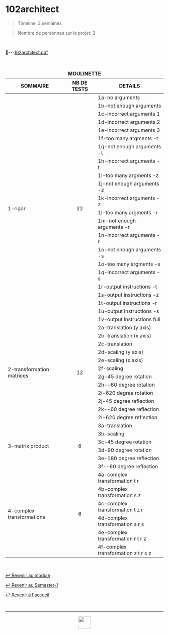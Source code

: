 # 102architect

> Timeline: 3 semaines

> Nombre de personnes sur le projet: 2

<br>

📂---[102architect.pdf](https://github.com/Studio-17/Epitech-Subjects/blob/main/Semester-1/B-MAT-100/102architect/102architect.pdf)


<br>


<table align="center">
    <thead>
        <tr>
            <td colspan="3" align="center"><strong>MOULINETTE</strong></td>
        </tr>
        <tr>
            <th>SOMMAIRE</th>
            <th>NB DE TESTS</th>
            <th>DETAILS</th>
        </tr>
    </thead>
    <tbody>
        <tr>
            <td rowspan="22">1-rigor</td>
            <td rowspan="22" style="text-align: center;">22</td>
            <td>1a-no arguments</td>
        </tr>
    		<tr>
			<td>1b-not enough arguments</td>
		</tr>
		<tr>
			<td>1c-incorrect arguments 1</td>
		</tr>
		<tr>
			<td>1d-incorrect arguments 2</td>
		</tr>
		<tr>
			<td>1e-incorrect arguments 3</td>
		</tr>
		<tr>
			<td>1f-too many argments -t</td>
		</tr>
		<tr>
			<td>1g-not enough arguments -t</td>
		</tr>
		<tr>
			<td>1h-incorrect arguments -t</td>
		</tr>
		<tr>
			<td>1i-too many argments -z</td>
		</tr>
		<tr>
			<td>1j-not enough arguments -z</td>
		</tr>
		<tr>
			<td>1k-incorrect arguments -z</td>
		</tr>
		<tr>
			<td>1l-too many argments -r</td>
		</tr>
		<tr>
			<td>1m-not enough arguments -r</td>
		</tr>
		<tr>
			<td>1n-incorrect arguments -r</td>
		</tr>
		<tr>
			<td>1o-not enough arguments -s</td>
		</tr>
		<tr>
			<td>1o-too many argments -s</td>
		</tr>
		<tr>
			<td>1q-incorrect arguments -s</td>
		</tr>
		<tr>
			<td>1r-output instructions -t</td>
		</tr>
		<tr>
			<td>1s-output instructions -z</td>
		</tr>
		<tr>
			<td>1t-output instructions -r</td>
		</tr>
		<tr>
			<td>1u-output instructions -s</td>
		</tr>
		<tr>
			<td>1v-output instructions full</td>
		</tr>
        <tr>
            <td rowspan="12">2-transformation matrices</td>
            <td rowspan="12" style="text-align: center;">12</td>
            <td>2a-translation (y axis)</td>
        </tr>
    		<tr>
			<td>2b-translation (x axis)</td>
		</tr>
		<tr>
			<td>2c-translation</td>
		</tr>
		<tr>
			<td>2d-scaling (y axis)</td>
		</tr>
		<tr>
			<td>2e-scaling (x axis)</td>
		</tr>
		<tr>
			<td>2f-scaling</td>
		</tr>
		<tr>
			<td>2g-45 degree rotation</td>
		</tr>
		<tr>
			<td>2h--60 degree rotation</td>
		</tr>
		<tr>
			<td>2i-620 degree rotation</td>
		</tr>
		<tr>
			<td>2j-45 degree reflection</td>
		</tr>
		<tr>
			<td>2k--60 degree reflection</td>
		</tr>
		<tr>
			<td>2l-620 degree reflection</td>
		</tr>
        <tr>
            <td rowspan="6">3-matrix product</td>
            <td rowspan="6" style="text-align: center;">6</td>
            <td>3a-translation</td>
        </tr>
    		<tr>
			<td>3b-scaling</td>
		</tr>
		<tr>
			<td>3c-45 degree rotation</td>
		</tr>
		<tr>
			<td>3d-90 degree rotation</td>
		</tr>
		<tr>
			<td>3e-180 degree reflection</td>
		</tr>
		<tr>
			<td>3f--60 degree reflection</td>
		</tr>
        <tr>
            <td rowspan="6">4-complex transformations</td>
            <td rowspan="6" style="text-align: center;">6</td>
            <td>4a-complex transformation t r</td>
        </tr>
    		<tr>
			<td>4b-complex transformation s z</td>
		</tr>
		<tr>
			<td>4c-complex transformation t z r</td>
		</tr>
		<tr>
			<td>4d-complex transformation s r s</td>
		</tr>
		<tr>
			<td>4e-complex transformation r t r z</td>
		</tr>
		<tr>
			<td>4f-complex transformation z t r s z</td>
		</tr>
	</tbody>
</table>

<br>

[↩️ Revenir au module](https://github.com/Studio-17/Epitech-Subjects/blob/main/Semester-1/B-MAT-100)

[↩️ Revenir au Semester-1](https://github.com/Studio-17/Epitech-Subjects/blob/main/Semester-1)

[↩️ Revenir à l'accueil](https://github.com/Studio-17/Epitech-Subjects/)

<br>

---

<div align="center">

<a href="https://github.com/Studio-17" target="_blank"><img src="https://github.com/Kaiwinta/Epitech-Subjects/blob/feat/Pge2028-first-year/assets/voc17.gif" width="40"></a>

</div>